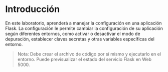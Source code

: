# Introducción

En este laboratorio, aprenderá a manejar la configuración en una aplicación Flask. La configuración le permite cambiar la configuración de su aplicación según diferentes entornos, como activar o desactivar el modo de depuración, establecer claves secretas y otras variables específicas del entorno.

> Nota: Debe crear el archivo de código por sí mismo y ejecutarlo en el entorno. Puede previsualizar el estado del servicio Flask en Web 5000.
